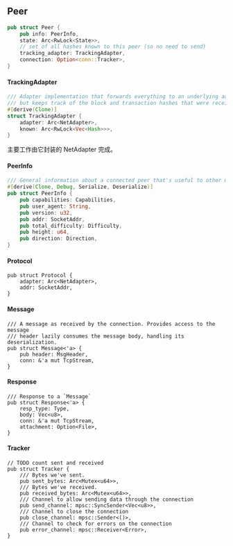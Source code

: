 ## Peer

```rust
pub struct Peer {
    pub info: PeerInfo,
    state: Arc<RwLock<State>>,
    // set of all hashes known to this peer (so no need to send)
    tracking_adapter: TrackingAdapter,
    connection: Option<conn::Tracker>,
}
```

#### TrackingAdapter

```rust
/// Adapter implementation that forwards everything to an underlying adapter
/// but keeps track of the block and transaction hashes that were received.
#[derive(Clone)]
struct TrackingAdapter {
    adapter: Arc<NetAdapter>,
    known: Arc<RwLock<Vec<Hash>>>,
}
```

主要工作由它封装的 NetAdapter 完成。

#### PeerInfo

```rust
/// General information about a connected peer that's useful to other modules.
#[derive(Clone, Debug, Serialize, Deserialize)]
pub struct PeerInfo {
    pub capabilities: Capabilities,
    pub user_agent: String,
    pub version: u32,
    pub addr: SocketAddr,
    pub total_difficulty: Difficulty,
    pub height: u64,
    pub direction: Direction,
}
```

#### Protocol

```
pub struct Protocol {
    adapter: Arc<NetAdapter>,
    addr: SocketAddr,
}
```

#### Message

```
/// A message as received by the connection. Provides access to the message
/// header lazily consumes the message body, handling its deserialization.
pub struct Message<'a> {
    pub header: MsgHeader,
    conn: &'a mut TcpStream,
}
```

#### Response

    /// Response to a `Message`
    pub struct Response<'a> {
        resp_type: Type,
        body: Vec<u8>,
        conn: &'a mut TcpStream,
        attachment: Option<File>,
    }

#### Tracker

```
// TODO count sent and received
pub struct Tracker {
	/// Bytes we've sent.
	pub sent_bytes: Arc<Mutex<u64>>,
	/// Bytes we've received.
	pub received_bytes: Arc<Mutex<u64>>,
	/// Channel to allow sending data through the connection
	pub send_channel: mpsc::SyncSender<Vec<u8>>,
	/// Channel to close the connection
	pub close_channel: mpsc::Sender<()>,
	/// Channel to check for errors on the connection
	pub error_channel: mpsc::Receiver<Error>,
}
```



